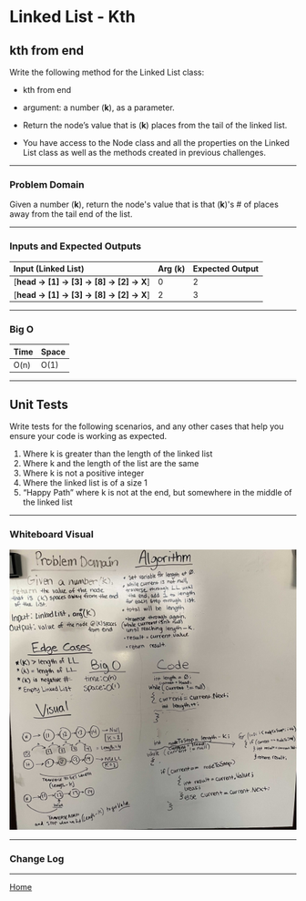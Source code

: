 # Linked List - Kth

## kth from end

Write the following method for the Linked List class:

* kth from end
* argument: a number (**k**), as a parameter.

* Return the node’s value that is (**k**) places from the tail of the linked list.

* You have access to the Node class and all the properties on the Linked List class as well as the methods created in previous challenges.

---

### Problem Domain

Given a number (**k**), return the node's value that is that (**k**)'s # of places away from the tail end of the list.

---

### Inputs and Expected Outputs

| Input (**Linked List**) | Arg (**k**) | Expected Output |
| :----------- | :----------- | :----------- |
| [**head -> [1] -> [3] -> [8] -> [2] -> X**] | 0 | 2 |
| [**head -> [1] -> [3] -> [8] -> [2] -> X**] | 2 | 3 |

---

### Big O

| Time | Space |
| :----------- | :----------- |
| O(n) | O(1) |

---

## Unit Tests

Write tests for the following scenarios, and any other cases that help you ensure your code is working as expected.

1. Where k is greater than the length of the linked list
2. Where k and the length of the list are the same
3. Where k is not a positive integer
4. Where the linked list is of a size 1
5. “Happy Path” where k is not at the end, but somewhere in the middle of the linked list

---

### Whiteboard Visual

![Linked List Kth WB](LinkedListKth.jpg)

---

### Change Log

---

[Home](/README.md)
